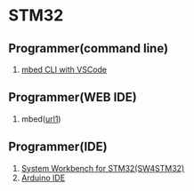 # STM32

## Programmer(command line)
1. [mbed CLI with VSCode](https://os.mbed.com/users/MACRUM/notebook/vscode-stm32-openocd/)

## Programmer(WEB IDE)
1.  mbed([url1](https://qiita.com/nanbuwks/items/26241a90004665570fe6))

## Programmer(IDE)
1.  [System Workbench for STM32(SW4STM32)](https://memoteki.net/archives/965)
1.  [Arduino IDE](http://www.emcu.eu/2017/03/13/how-to-use-stm32-and-arduino-ide/)
